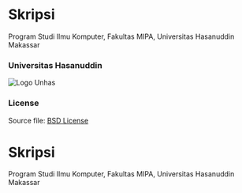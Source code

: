 # Skripsi
Program Studi Ilmu Komputer, Fakultas MIPA, Universitas Hasanuddin Makassar


### Universitas Hasanuddin
<img align="center" alt="Logo Unhas" src="//raw.githubusercontent.com/dirsulaiman/Skripsi/master/images/logoUH-tumbnail.png">

### License
Source file: [BSD License](https://github.com/dirsulaiman/Skripsi/blob/master/LICENSE)


# Skripsi
Program Studi Ilmu Komputer, Fakultas MIPA, Universitas Hasanuddin Makassar
